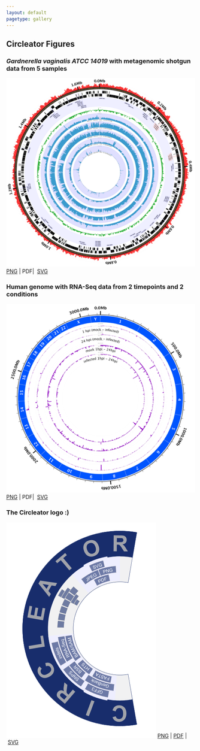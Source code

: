 ```yaml
---
layout: default
pagetype: gallery
---
```


<h2>Circleator Figures</h2>

<!-- use of "&#x20;" is a workaround for a Jekyll parsing problem -->

<h3><span style='font-style: italic;'>Gardnerella vaginalis ATCC 14019</span> with metagenomic shotgun data from 5 samples</h3>
&#x20;<a href='images/CP002104-1-5000.png'><img src='images/CP002104-1-600.png'></a>
&#x20;<a href='images/CP002104-1-5000.png'>PNG</a>&nbsp;|&nbsp;PDF|&nbsp;&nbsp;<a href='images/CP002104-1.svg'>SVG</a>

<h3>Human genome with RNA-Seq data from 2 timepoints and 2 conditions</h3>
&#x20;<a href='images/Hs-fig-1-mi-diff-5000.png'><img src='images/Hs-fig-1-mi-diff-600.png'></a>
&#x20;<a href='images/Hs-fig-1-mi-diff-5000.png'>PNG</a>&nbsp;|&nbsp;PDF|&nbsp;&nbsp;<a href='images/Hs-fig-1-mi-diff.svg'>SVG</a>

<h3>The Circleator logo :)</h3>
&#x20;<a href='images/logo-2-5000.png'><img src='images/logo-2-400.png'></a>
&#x20;<a href='images/logo-2-5000.png'>PNG</a>&nbsp;|&nbsp;<a href='images/logo-2.pdf'>PDF</a>&nbsp;|&nbsp;<a href='images/logo-2.svg'>SVG</a>
